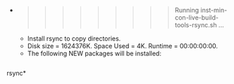 * >>>>>>>>> Running inst-min-con-live-build-tools-rsync.sh ...
  * Install rsync to copy directories.
  * Disk size = 1624376K. Space Used = 4K. Runtime = 00:00:00:00.
  * The following NEW packages will be installed:
  ```bash
rsync*
  ```
